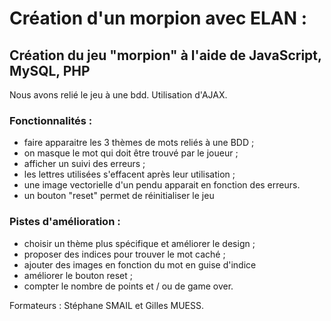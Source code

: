 # Création d'un morpion avec ELAN :

## Création du jeu "morpion" à l'aide de JavaScript, MySQL, PHP

Nous avons relié le jeu à une bdd. Utilisation d'AJAX.

### Fonctionnalités :

- faire apparaitre les 3 thèmes de mots reliés à une BDD ;
- on masque le mot qui doit être trouvé par le joueur ;
- afficher un suivi des erreurs ;
- les lettres utilisées s'effacent après leur utilisation ;
- une image vectorielle d'un pendu apparait en fonction des erreurs.
- un bouton "reset" permet de réinitialiser le jeu

### Pistes d'amélioration :

- choisir un thème plus spécifique et améliorer le design ;
- proposer des indices pour trouver le mot caché ;
- ajouter des images en fonction du mot en guise d'indice
- améliorer le bouton reset ;
- compter le nombre de points et / ou de game over.

Formateurs : Stéphane SMAIL et Gilles MUESS.
